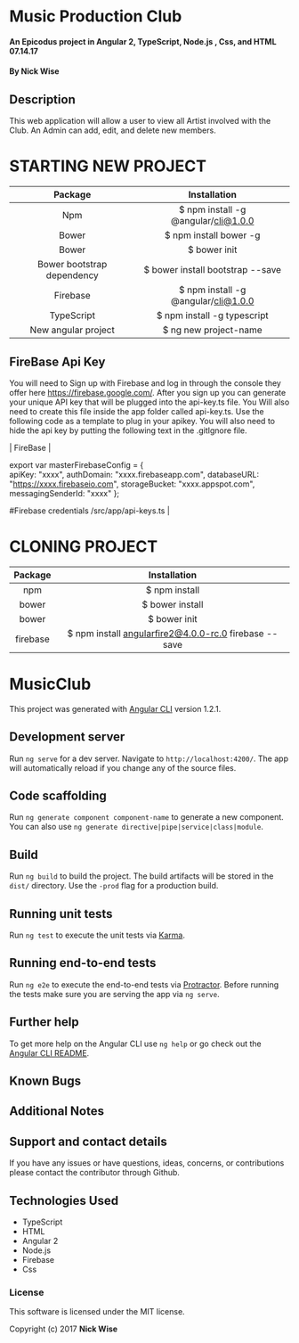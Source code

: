 # Music Production Club

#### An Epicodus project in Angular 2, TypeScript, Node.js , Css, and HTML 07.14.17

#### **By Nick Wise**

## Description


This web application will allow a user to view all Artist involved with the Club. An Admin can add, edit, and delete new members.


# STARTING NEW PROJECT
| Package | Installation |
|:---:|:---:|
| Npm |$ npm install -g @angular/cli@1.0.0 |
| Bower |$ npm install bower -g |
| Bower | $ bower init |
| Bower bootstrap dependency | $ bower install bootstrap --save |
| Firebase |$ npm install -g @angular/cli@1.0.0 |
| TypeScript | $ npm install -g typescript |
| New angular project | $ ng new project-name |

## FireBase Api Key
 You will need to Sign up with Firebase and log in through the console they offer here https://firebase.google.com/. After you sign up you can generate your unique API key that will be plugged into the api-key.ts file. You Will also need to create this file inside the app folder called api-key.ts. Use the following code as a template to plug in your apikey. 
You will also need to hide the api key by putting the following text in the .gitIgnore file.

 | FireBase | 

 export var masterFirebaseConfig = {  
   apiKey: "xxxx", 
    authDomain: "xxxx.firebaseapp.com",
    databaseURL: "https://xxxx.firebaseio.com",
  storageBucket: "xxxx.appspot.com",
    messagingSenderId: "xxxx"
  }; 

  

 #Firebase credentials
/src/app/api-keys.ts |

# CLONING PROJECT

 | Package | Installation |
 |:---:|:---:|
 | npm |$ npm install |
 | bower |$ bower install |
 | bower |$ bower init |
 | firebase| $ npm install angularfire2@4.0.0-rc.0 firebase --save |

# MusicClub

This project was generated with [Angular CLI](https://github.com/angular/angular-cli) version 1.2.1.

## Development server

Run `ng serve` for a dev server. Navigate to `http://localhost:4200/`. The app will automatically reload if you change any of the source files.

## Code scaffolding

Run `ng generate component component-name` to generate a new component. You can also use `ng generate directive|pipe|service|class|module`.

## Build

Run `ng build` to build the project. The build artifacts will be stored in the `dist/` directory. Use the `-prod` flag for a production build.

## Running unit tests

Run `ng test` to execute the unit tests via [Karma](https://karma-runner.github.io).

## Running end-to-end tests

Run `ng e2e` to execute the end-to-end tests via [Protractor](http://www.protractortest.org/).
Before running the tests make sure you are serving the app via `ng serve`.

## Further help

To get more help on the Angular CLI use `ng help` or go check out the [Angular CLI README](https://github.com/angular/angular-cli/blob/master/README.md).

## Known Bugs


## Additional Notes

## Support and contact details

If you have any issues or have questions, ideas, concerns, or contributions please contact the contributor through Github.

## Technologies Used

* TypeScript
* HTML
* Angular 2
* Node.js
* Firebase
* Css

### License
This software is licensed under the MIT license.

Copyright (c) 2017 **Nick Wise**
